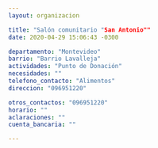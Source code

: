 ```yaml
---
layout: organizacion

title: "Salón comunitario "San Antonio""
date: 2020-04-29 15:06:43 -0300

departamento: "Montevideo"
barrio: "Barrio Lavalleja"
actividades: "Punto de Donación"
necesidades: ""
telefono_contacto: "Alimentos"
direccion: "096951220"

otros_contactos: "096951220"
horario: ""
aclaraciones: ""
cuenta_bancaria: ""

---
```

